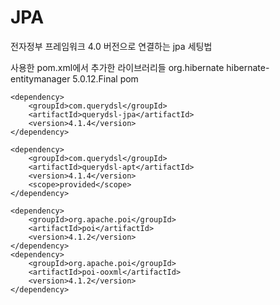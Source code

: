 # JPA
전자정부 프레임워크 4.0 버전으로 연결하는
jpa 세팅법 

사용한 pom.xml에서 추가한 라이브러리들 
<dependency> <!-- JPA 사용을 위한 Dependency -->
    	<groupId>org.hibernate</groupId>
    	<artifactId>hibernate-entitymanager</artifactId>
    	<version>5.0.12.Final</version>
    	<type>pom</type>
	</dependency>
	
	<dependency>
    	<groupId>com.querydsl</groupId>
    	<artifactId>querydsl-jpa</artifactId>
    	<version>4.1.4</version>
	</dependency>
 	
	<dependency>
    	<groupId>com.querydsl</groupId>
    	<artifactId>querydsl-apt</artifactId>
    	<version>4.1.4</version>
    	<scope>provided</scope>
	</dependency>
	
	<dependency>
    	<groupId>org.apache.poi</groupId>
    	<artifactId>poi</artifactId>
    	<version>4.1.2</version>
	</dependency>
	<dependency>
   	 	<groupId>org.apache.poi</groupId>
   		<artifactId>poi-ooxml</artifactId>
    	<version>4.1.2</version>
	</dependency>
